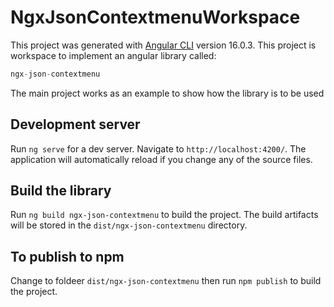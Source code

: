 # NgxJsonContextmenuWorkspace

This project was generated with [Angular CLI](https://github.com/angular/angular-cli) version 16.0.3.
This project is workspace to implement an angular library called: 
```javascript
ngx-json-contextmenu
```
The main project works as an example to show how the library is to be used

## Development server

Run `ng serve` for a dev server. Navigate to `http://localhost:4200/`. The application will automatically reload if you change any of the source files.


## Build the library

Run `ng build ngx-json-contextmenu` to build the project. The build artifacts will be stored in the `dist/ngx-json-contextmenu` directory.


## To publish to npm

Change to foldeer `dist/ngx-json-contextmenu` then run `npm publish` to build the project. 

